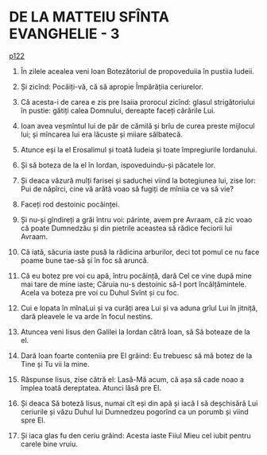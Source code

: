 # DE LA MATTEIU SFÎNTA EVANGHELIE - 3
[p122](src/p122.jpg)
<!-- CAP. 3 1. Ion propoveduiaște. 4. Veșmîntul și hrana lui. 5. Botează. 8. Rodul pocăinței. 10. Săcurea la rădăcină. Lopata și pleavele. 13. Hristos Să boteză de la Ioan. -->

1. În zilele acealea veni Ioan Botezătoriul de propoveduiia în pustiia Iudeii.

2. Și zicînd: Pocăiți-vă, că să apropie Împărățiia ceriurelor.

3. Că acesta-i de carea e zis pre Isaiia prorocul zicînd: glasul strigătoriului în pustie: gătiți calea Domnului, dereapte faceți cărările Lui.

4. Ioan avea veșmîntul lui de păr de cămilă și brîu de curea preste mijlocul lui; și mîncarea lui era lăcuste și miiare sălbatecă.

5. Atunce eși la el Erosalimul și toată Iudeia și toate împregiurile Iordanului.

6. Și să boteza de la el în Iordan, ispoveduindu-și păcatele lor.

7. Și deaca văzură mulți farisei și saduchei viind la botegiunea lui, zise lor: Pui de năpîrci, cine vă arătă voao să fugiți de mîniia ce va să vie?

8. Faceți rod destoinic pocăinței.

9. Și nu-și gîndireți a grăi întru voi: părinte, avem pre Avraam, că zic voao că poate Dumnedzău și din pietrile aceastea să rădice feciorii lui Avraam.

10. Că iată, săcuria iaste pusă la rădicina arburilor, deci tot pomul ce nu face poame bune tae-să și în foc să aruncă.

11. Că eu botez pre voi cu apă, întru pocăință, dară Cel ce vine după mine mai tare de mine iaste; Căruia nu-s destoinic să-I port încălțămintele. Acela va boteza pre voi cu Duhul Svînt și cu foc.

12. Cui e lopata în mînaLui și va curăți area Lui și va aduna grîul Lui în jitniță, dară pleavele le va arde în focul nestins.

13. Atuncea veni Iisus den Galilei la Iordan cătră Ioan, să Să boteaze de la el.

14. Dară Ioan foarte conteniia pre El grăind: Eu trebuesc să mă botez de la Tine și Tu vii la mine.

15. Răspunse Iisus, zise cătră el: Lasă-Mă acum, că așa să cade noao a împlea toată dereptatea. Atunci lăsă pre El.

16. Și deaca Să boteză Iisus, numai cît eși din apă și iacă I să deșchisără Lui ceriurile și văzu Duhul lui Dumnedzeu pogorînd ca un porumb și viind spre El.

17. Și iaca glas fu den ceriu grăind: Acesta iaste Fiiul Mieu cel iubit pentru carele bine vruiu.
